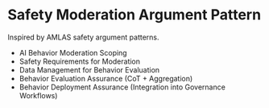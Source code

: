 
# Safety Moderation Argument Pattern

Inspired by AMLAS safety argument patterns.

- AI Behavior Moderation Scoping
- Safety Requirements for Moderation
- Data Management for Behavior Evaluation
- Behavior Evaluation Assurance (CoT + Aggregation)
- Behavior Deployment Assurance (Integration into Governance Workflows)
